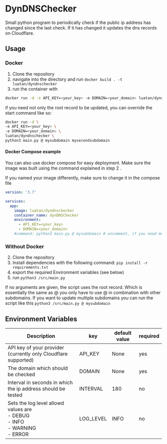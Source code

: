 # DynDNSChecker

Small python program to periodically check if the public ip address has changed since the last check.
If it has changed it updates the dns records on Cloudflare.

## Usage

### Docker

1. Clone the repository
2. navigate into the directory and run ``docker build . -t luatan/dyndnschecker``
3. run the container with

```bash
docker run -d -e API_KEY=<your_key> -e DOMAIN=<your_domain> luatan/dyndnschecker
```
if you need not only the root record to be updated, you can override the start command like so:
```bash
docker run -d \
-e API_KEY=<your_key> \
-e DOMAIN=<your_domain> \
luatan/dyndnschecker \
python3 main.py @ mysubdomain mysecondsubdomain
```

#### Docker Compose example

You can also use docker compose for easy deployment. Make sure the image was built using the command explained in step 2
.

If you named your image differently, make sure to change it in the compose file

```yaml
version: '3.7'

services:
  app:
    image: luatan/dyndnschecker
    container_name: dynDNSChecker
    environment:
      - API_KEY=<your_key>
      - DOMAIN=<your_domain>
    #command: python3 main.py @ mysubdomain # uncomment, if you need multiple subdomains checked

```

### Without Docker

2. Clone the repository
3. Install dependencies with the following command: ``pip install -r requirements.txt``
4. export the required Environment variables (see below)
5. run ``python3 /src/main.py``

If no arguments are given, the script uses the root record. Which is
essentially the same as @ you only have to use @ in combination with other subdomains. If you want to update
multiple subdomains you can run the script like this ``python3 /src/main.py @ mysubdomain``

## Environment Variables

| Description                                                                             | key       | default value | required |
|-----------------------------------------------------------------------------------------|-----------|---------------|----------|
| API key of your provider (currently only Cloudflare supported)                          | API_KEY   | None          | yes      |
| The domain which should be checked                                                      | DOMAIN    | None          | yes      |
| Interval in seconds in which the ip address should be tested                            | INTERVAL  | 180           | no       |
| Sets the log level allowd values are <br/> - DEBUG<br/>- INFO<br/>- WARNING<br/>- ERROR | LOG_LEVEL | INFO          | no       |